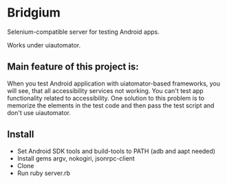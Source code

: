 # Bridgium
Selenium-compatible server for testing Android apps.

Works under uiautomator.

## Main feature of this project is:

When you test Android application with uiatomator-based frameworks, you will see, that all accessibility services not working. You can't test app functionality related to accessibility. One solution to this problem is to memorize the elements in the test code and then  pass the test script and don't use uiautomator.

## Install
- Set Android SDK tools and build-tools to PATH (adb and aapt needed)
- Install gems argv, nokogiri, jsonrpc-client
- Clone
- Run ruby server.rb
